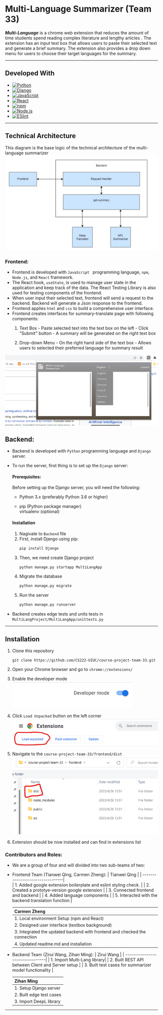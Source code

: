 # Multi-Language Summarizer (Team 33)

___Multi-Language___ is a chrome web extension that reduces the amount of time students spend reading complex literature and lengthy articles . The extension has an input text box that allows users to paste their selected text and generate a brief summary. The extension also provides a drop down menu for users to choose their target languages for the summary.

***

## Developed With

* [![Python](https://img.shields.io/badge/Python-3776AB.svg?style=flat&logo=python&logoColor=white)](https://www.python.org/)
* [![Django](https://img.shields.io/badge/Django-092E20.svg?style=flat&logo=django&logoColor=white)](https://www.djangoproject.com/)
* [![JavaScript](https://img.shields.io/badge/JavaScript-F7DF1E.svg?style=flat&logo=javascript&logoColor=black)](https://www.javascript.com/)
* [![React](https://img.shields.io/badge/React-blue.svg?style=flat&logo=react&logoColor=white)](https://react.dev/)
* [![npm](https://img.shields.io/badge/npm-grey.svg?style=flat&logo=npm&logoColor=white)](https://www.npmjs.com/package/npm)
* [![Node.js](https://img.shields.io/badge/Node.js-green.svg?style=flat&logo=react&logoColor=white)](https://nodejs.org/en)
* [![ESlint](https://img.shields.io/badge/ESlint-purple.svg?style=flat&logo=ESlint&logoColor=white)](hhttps://eslint.org/)


***
## Technical Architecture 
  This diagram is the base logic of the technical architecture of the multi-language summarizer
![Project Diagram](./images/diagram.png)
### Frontend:
  - Frontend is developed with `JavaScript ` programming language, `npm`, `Node.js`, and `React` framework. 
  - The React hook, `useState`, is used to manage user state in the application and keep track of the data. The React Testing Library is also used for testing components of the frontend.
  - When user input their selected text, frontend will send a request to the backend. Backend will generate a Json response to the frontend.
  - Frontend applies `html` and `css` to build a comprehensive user interface. 
  - Frontend creates interfaces for summary-translate page with following components:
      1.   Text Box
          - Paste selected text into the text box on the left
          - Click "Submit" button
          - A summary will be generated on the right text box

      2.   Drop-down Menu
          - On the right hand side of the text box 
          - Allows users to selected their preferred language for summary result
  
  ![Frontend Interface](./images/textbox.png)

## Backend:
  - Backend is developed with `Python` programming language and `Django` server.
  - To run the server, first thing is to set up the `Django` server:
    #### Prerequisites:

      Before setting up the Django server, you will need the following:

      * Python 3.x (preferably Python 3.6 or higher)

      * pip (Python package manager)     
        virtualenv (optional)

    #### Installation

    1.  Nagivate to `Backend` file
    2.  First, install Django using pip:
        ```bash
        pip install Django
        ```
    3. Then, we need create Django project
        ```bash
        python manage.py startapp MultiLangApp
        ```
    4. Migrate the database
        ```bash
        python manage.py migrate
        ```
    5. Run the server
        ```bash
        python manage.py runserver
        ```
  - Backend creates edge tests and units tests in `MultiLangProject/MultiLangApp/unittests.py`

***
## Installation
1. Clone this repository
    ```
    git clone https://github.com/CS222-UIUC/course-project-team-33.git
    ```
2. Open your Chrome browser and go to `chrome://extensions/`
3. Enable the developer mode
    ![Developer Mode](./images/developermode.png)

4. Click `Load Unpacked` button on the left corner
  ![Load Unpack](./images/loadunpack.png)

5. Navigate to the `course-project-team-33/frontend/dist`
  ![Dist](./images/distpic.png)

6. Extension should be now installed and can find in extensions list


### Contributors and Roles: 
* We are a group of four and will divided into two sub-teams of two:
* Frontend Team (Tianwei Qing, Carmen Zheng):
    | Tianwei Qing                   |
    | ---------------------------------|  
    | 1.  Added google extension boilerplate and  eslint styling check.   |
    | 2.  Created a prototye-version google extension |
    | 3. Connected frontend and backend |
    | 4. Added language components |
    | 5. Interacted with the backend translation function |

   
    | Carmen Zheng                    |
    | ---------------------------------|  
    | 1.  Local environment Setup (npm and React)  |
    | 2.  Designed user interface (textbox background)   |
    | 3. Integrated the updated backend with frontend and checked the connection|
    | 4. Updated readme.md and installation|

* Backend Team (Zirui Wang, Zihan Ming):
    | Zirui Wang                    |
    | ---------------------------------| 
    | 1. Import Multi-Lang library| 
    | 2.  Built REST API between Client and Server setup   |
    | 3.  Built test cases for  summarizer model functionality |
    
    

    | Zihan Ming                   |
    | ---------------------------------|  
    | 1. Setup Django server   |
    | 2.  Built edge test cases   |
    | 3. Import DeepL library |
    
    

*** 


